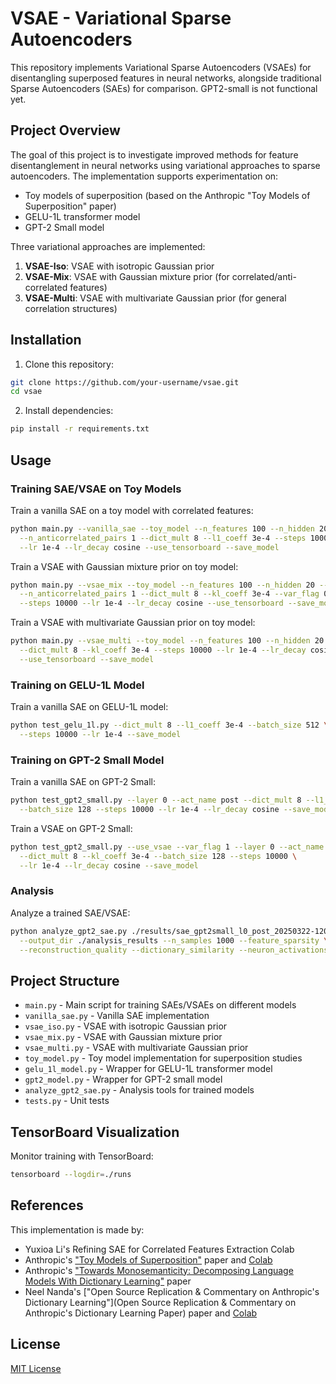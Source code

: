 # VSAE - Variational Sparse Autoencoders

This repository implements Variational Sparse Autoencoders (VSAEs) for disentangling superposed features in neural networks, alongside traditional Sparse Autoencoders (SAEs) for comparison. GPT2-small is not functional yet.

## Project Overview

The goal of this project is to investigate improved methods for feature disentanglement in neural networks using variational approaches to sparse autoencoders. The implementation supports experimentation on:

- Toy models of superposition (based on the Anthropic "Toy Models of Superposition" paper)
- GELU-1L transformer model
- GPT-2 Small model

Three variational approaches are implemented:

1. **VSAE-Iso**: VSAE with isotropic Gaussian prior
2. **VSAE-Mix**: VSAE with Gaussian mixture prior (for correlated/anti-correlated features)
3. **VSAE-Multi**: VSAE with multivariate Gaussian prior (for general correlation structures)

## Installation

1. Clone this repository:
```bash
git clone https://github.com/your-username/vsae.git
cd vsae
```

2. Install dependencies:
```bash
pip install -r requirements.txt
```

## Usage

### Training SAE/VSAE on Toy Models

Train a vanilla SAE on a toy model with correlated features:

```bash
python main.py --vanilla_sae --toy_model --n_features 100 --n_hidden 20 --n_correlated_pairs 2 \
  --n_anticorrelated_pairs 1 --dict_mult 8 --l1_coeff 3e-4 --steps 10000 \
  --lr 1e-4 --lr_decay cosine --use_tensorboard --save_model
```

Train a VSAE with Gaussian mixture prior on toy model:

```bash
python main.py --vsae_mix --toy_model --n_features 100 --n_hidden 20 --n_correlated_pairs 2 \
  --n_anticorrelated_pairs 1 --dict_mult 8 --kl_coeff 3e-4 --var_flag 0 \
  --steps 10000 --lr 1e-4 --lr_decay cosine --use_tensorboard --save_model
```

Train a VSAE with multivariate Gaussian prior on toy model:

```bash
python main.py --vsae_multi --toy_model --n_features 100 --n_hidden 20 --corr_rate 0.5 \
  --dict_mult 8 --kl_coeff 3e-4 --steps 10000 --lr 1e-4 --lr_decay cosine \
  --use_tensorboard --save_model
```

### Training on GELU-1L Model

Train a vanilla SAE on GELU-1L model:

```bash
python test_gelu_1l.py --dict_mult 8 --l1_coeff 3e-4 --batch_size 512 \
  --steps 10000 --lr 1e-4 --save_model
```

### Training on GPT-2 Small Model

Train a vanilla SAE on GPT-2 Small:

```bash
python test_gpt2_small.py --layer 0 --act_name post --dict_mult 8 --l1_coeff 3e-4 \
  --batch_size 128 --steps 10000 --lr 1e-4 --lr_decay cosine --save_model
```

Train a VSAE on GPT-2 Small:

```bash
python test_gpt2_small.py --use_vsae --var_flag 1 --layer 0 --act_name post \
  --dict_mult 8 --kl_coeff 3e-4 --batch_size 128 --steps 10000 \
  --lr 1e-4 --lr_decay cosine --save_model
```

### Analysis

Analyze a trained SAE/VSAE:

```bash
python analyze_gpt2_sae.py ./results/sae_gpt2small_l0_post_20250322-120000.pt \
  --output_dir ./analysis_results --n_samples 1000 --feature_sparsity \
  --reconstruction_quality --dictionary_similarity --neuron_activations --latent_space
```

## Project Structure

- `main.py` - Main script for training SAEs/VSAEs on different models
- `vanilla_sae.py` - Vanilla SAE implementation
- `vsae_iso.py` - VSAE with isotropic Gaussian prior
- `vsae_mix.py` - VSAE with Gaussian mixture prior
- `vsae_multi.py` - VSAE with multivariate Gaussian prior
- `toy_model.py` - Toy model implementation for superposition studies
- `gelu_1l_model.py` - Wrapper for GELU-1L transformer model
- `gpt2_model.py` - Wrapper for GPT-2 small model
- `analyze_gpt2_sae.py` - Analysis tools for trained models
- `tests.py` - Unit tests

## TensorBoard Visualization

Monitor training with TensorBoard:

```bash
tensorboard --logdir=./runs
```

## References

This implementation is made by:
- Yuxioa Li's Refining SAE for Correlated Features Extraction Colab
- Anthropic's ["Toy Models of Superposition"](https://arxiv.org/abs/2209.10652) paper and [Colab](https://colab.research.google.com/github/anthropics/toy-models-of-superposition/blob/main/toy_models.ipynb) 
- Anthropic's ["Towards Monosemanticity: Decomposing Language Models With Dictionary Learning"](https://arxiv.org/abs/2402.14705) paper
- Neel Nanda's ["Open Source Replication & Commentary on Anthropic's Dictionary Learning"](Open Source Replication & Commentary on Anthropic's Dictionary Learning Paper) paper and [Colab](https://colab.research.google.com/drive/1u8larhpxy8w4mMsJiSBddNOzFGj7_RTn?usp=sharing)

## License

[MIT License](LICENSE)
